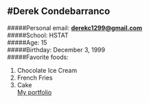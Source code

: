 #Derek Condebarranco  
---  

#####Personal email: **derekc1299@gmail.com**  
#####School: HSTAT    
#####Age: 15    
#####Birthday: December 3, 1999    
#####Favorite foods: 
1. Chocolate Ice Cream  
2. French Fries  
3. Cake  
[My portfolio](https://sites.google.com/a/hstat.org/derekc4859sep11/about-me)

